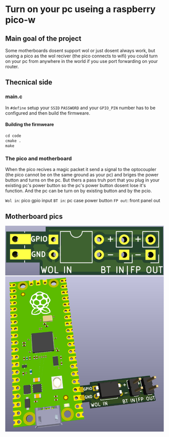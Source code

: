 # Turn on your pc useing a raspberry pico-w

## Main goal of the project

Some motherboards dosent support wol or just dosent always work,
but useing a pico as the wol reciver (the pico connects to wifi) you could turn on your pc from anywhere in the world if you use port forwarding on your router.

## Thecnical side

### main.c

In `#define` setup your `SSID` `PASSWORD` and your `GPIO_PIN` number has to be configured and then build the firmweare.

#### Building the firmweare

```
cd code
cmake .
make
```

### The pico and motherboard

When the pico recives a magic packet it send a signal to the optocoupler (the pico cannot be on the same ground as your pc) and briges the power button and turns on the pc. But thers a pass truh port that you plug in your existing pc's power button so the pc's power button dosent lose it's function. And the pc can be turn on by existing button and by the pcio.

`Wol in`: pico gpio input
`BT in`: pc case power button
`FP out`: front panel out

## Motherboard pics

![mobo](./img/pic1.png)
![mobo pico](./img/pic2.png)